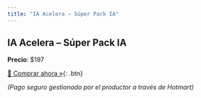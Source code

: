 ```yaml
---
title: "IA Acelera – Súper Pack IA"
---
```


## IA Acelera – Súper Pack IA

**Precio**: $197

[🛒 Comprar ahora »](https://go.hotmart.com/AFILIADO123?ap=U98975639B){: .btn}

_(Pago seguro gestionado por el productor a través de Hotmart)_
